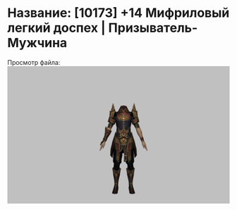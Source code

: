 # Название: [10173] +14 Мифриловый легкий доспех | Призыватель-Мужчина

Просмотр файла:
![p080021.png](p080021.png)